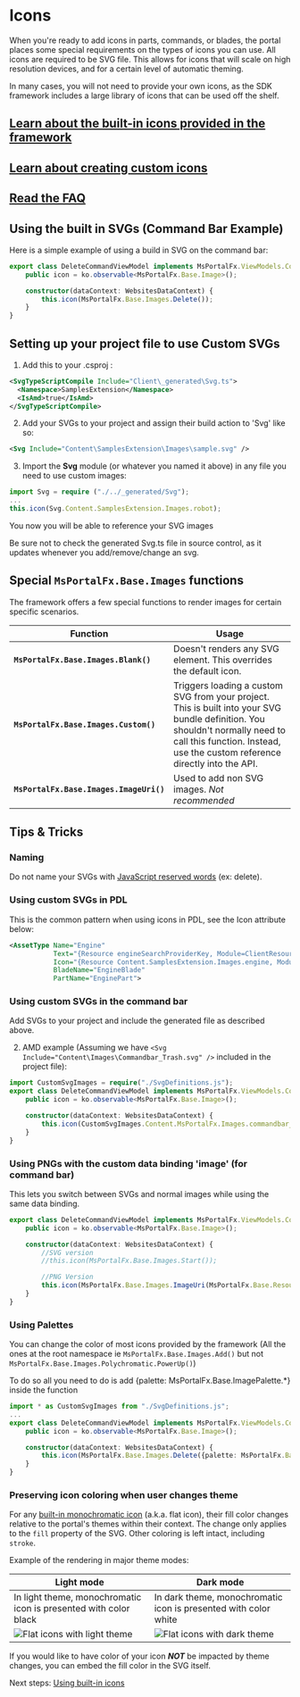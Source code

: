 
<a name="icons"></a>
# Icons

When you're ready to add icons in parts, commands, or blades, the portal places some special requirements on the types of icons you can use.  All icons are required to be SVG file. This allows for icons that will scale on high resolution devices, and for a certain level of automatic theming.

In many cases, you will not need to provide your own icons, as the SDK framework includes a large library of icons that can be used off the shelf.

<a name="icons-learn-about-the-built-in-icons-provided-in-the-framework-portalfx-icons-builtin-md"></a>
## <a href="portalfx-icons-builtin.md">Learn about the built-in icons provided in the framework</a>

<a name="icons-learn-about-creating-custom-icons-portalfx-icons-creation-md"></a>
## <a href="portalfx-icons-creation.md">Learn about creating custom icons</a>

<a name="icons-read-the-faq-portalfx-icons-faq-md"></a>
## <a href="portalfx-icons-faq.md">Read the FAQ</a>

<a name="icons-using-the-built-in-svgs-command-bar-example"></a>
## Using the built in SVGs (Command Bar Example)

Here is a simple example of using a build in SVG on the command bar:

```ts
export class DeleteCommandViewModel implements MsPortalFx.ViewModels.CommandContract {
    public icon = ko.observable<MsPortalFx.Base.Image>();

    constructor(dataContext: WebsitesDataContext) {
        this.icon(MsPortalFx.Base.Images.Delete());
    }
}
```

<a name="icons-setting-up-your-project-file-to-use-custom-svgs"></a>
## Setting up your project file to use Custom SVGs

1. Add this to your .csproj :

```xml
<SvgTypeScriptCompile Include="Client\_generated\Svg.ts">
  <Namespace>SamplesExtension</Namespace>
  <IsAmd>true</IsAmd>
</SvgTypeScriptCompile>
```

2. Add your SVGs to your project and assign their build action to 'Svg' like so:

```xml
<Svg Include="Content\SamplesExtension\Images\sample.svg" />
```

3. Import the **Svg** module (or whatever you named it above) in any file you need to use custom images:

```ts
import Svg = require ("./../_generated/Svg");
...
this.icon(Svg.Content.SamplesExtension.Images.robot);
```

You now you will be able to reference your SVG images

Be sure not to check the generated Svg.ts file in source control, as it updates whenever you add/remove/change an svg.

<a name="icons-special-msportalfx-base-images-functions"></a>
## Special <code>MsPortalFx.Base.Images</code> functions

The framework offers a few special functions to render images for certain specific scenarios.

Function | Usage
--- | ---
**`MsPortalFx.Base.Images.Blank()`** | Doesn't renders any SVG element. This overrides the default icon.
**`MsPortalFx.Base.Images.Custom()`** | Triggers loading a custom SVG from your project. This is built into your SVG bundle definition. You shouldn't normally need to call this function. Instead, use the custom reference directly into the API.
**`MsPortalFx.Base.Images.ImageUri()`** | Used to add non SVG images. *Not recommended*

<a name="icons-tips-tricks"></a>
## Tips &amp; Tricks

<a name="icons-tips-tricks-naming"></a>
### Naming

Do not name your SVGs with <a href="http://msdn.microsoft.com/en-us/library/ie/0779sbks(v=vs.94).aspx" target="_blank">JavaScript reserved words</a> (ex: delete).

<a name="icons-tips-tricks-using-custom-svgs-in-pdl"></a>
### Using custom SVGs in PDL

  This is the common pattern when using icons in PDL, see the Icon attribute below:

```xml
<AssetType Name="Engine"
           Text="{Resource engineSearchProviderKey, Module=ClientResources}"
           Icon="{Resource Content.SamplesExtension.Images.engine, Module=./../Generated/SvgDefinitions}"
           BladeName="EngineBlade"
           PartName="EnginePart">
```

<a name="icons-tips-tricks-using-custom-svgs-in-the-command-bar"></a>
### Using custom SVGs in the command bar

Add SVGs to your project and include the generated file as described above.

2. AMD example (Assuming we have `<Svg Include="Content\Images\Commandbar_Trash.svg" />` included in the project file):

```ts
import CustomSvgImages = require("./SvgDefinitions.js");
export class DeleteCommandViewModel implements MsPortalFx.ViewModels.CommandContract {
    public icon = ko.observable<MsPortalFx.Base.Image>();

    constructor(dataContext: WebsitesDataContext) {
        this.icon(CustomSvgImages.Content.MsPortalFx.Images.commandbar_Trash);
    }
}
```

<a name="icons-tips-tricks-using-pngs-with-the-custom-data-binding-image-for-command-bar"></a>
### Using PNGs with the custom data binding &#39;image&#39; (for command bar)

This lets you switch between SVGs and normal images while using the same data binding.

```ts
export class DeleteCommandViewModel implements MsPortalFx.ViewModels.CommandContract {
    public icon = ko.observable<MsPortalFx.Base.Image>();

    constructor(dataContext: WebsitesDataContext) {
        //SVG version
        //this.icon(MsPortalFx.Base.Images.Start());

        //PNG Version
        this.icon(MsPortalFx.Base.Images.ImageUri(MsPortalFx.Base.Resources.getContentUri("Content/RemoteExtension/Images/Website_Commandbar_Play.png")));
    }
}
```

<a name="icons-tips-tricks-using-palettes"></a>
### Using Palettes

You can change the color of most icons provided by the framework (All the ones at the root namespace ie
`MsPortalFx.Base.Images.Add()` but not `MsPortalFx.Base.Images.Polychromatic.PowerUp()`)

To do so all you need to do is add {palette: MsPortalFx.Base.ImagePalette.*} inside the function

```ts
import * as CustomSvgImages from "./SvgDefinitions.js";
...
export class DeleteCommandViewModel implements MsPortalFx.ViewModels.CommandContract {
    public icon = ko.observable<MsPortalFx.Base.Image>();

    constructor(dataContext: WebsitesDataContext) {
        this.icon(MsPortalFx.Base.Images.Delete({palette: MsPortalFx.Base.ImagePalette.Blue}));
    }
}
```

<a name="icons-tips-tricks-preserving-icon-coloring-when-user-changes-theme"></a>
### Preserving icon coloring when user changes theme

For any [built-in monochromatic icon](https://df.onecloud.azure-test.net/#blade/SamplesExtension/IconsMonochromaticBlade) (a.k.a. flat icon), their fill color changes relative to the portal's themes within their context. The change only applies to the `fill` property of the SVG. Other coloring is left intact, including `stroke`.

Example of the rendering in major theme modes:

Light mode | Dark mode
--- | ---
In light theme, monochromatic icon is presented with color black | In dark theme, monochromatic icon is presented with color white
![Flat icons with light theme][icon-light-theme] | ![Flat icons with dark theme][icon-dark-theme]

If you would like to have color of your icon ***NOT*** be impacted by theme changes, you can embed the fill color in the SVG itself.

Next steps: [Using built-in icons](portalfx-icons-builtin.md)

[icon-light-theme]: ../media/portalfx-icons/icon-light-theme.PNG
[icon-dark-theme]: ../media/portalfx-icons/icon-dark-theme.PNG
